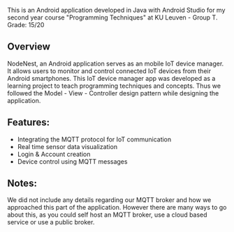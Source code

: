 This is an Android application developed in Java with Android Studio for my second year course "Programming Techniques" at KU Leuven - Group T.  
Grade: 15/20

## Overview
NodeNest, an Android application serves as an mobile IoT device manager. It allows users to monitor and control connected IoT devices from their Android smartphones. 
This IoT device manager app was developed as a learning project to teach programming techniques and concepts. Thus we followed the Model - View - Controller design pattern while designing the application. 

## Features: 
  - Integrating the MQTT protocol for IoT communication
  - Real time sensor data visualization
  - Login & Account creation
  - Device control using MQTT messages

## Notes: 
We did not include any details regarding our MQTT broker and how we approached this part of the application. However there are many ways to go about this, as you could self host an MQTT broker, use a cloud based service or use a public broker.

